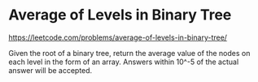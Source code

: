 # Average of Levels in Binary Tree

https://leetcode.com/problems/average-of-levels-in-binary-tree/

Given the root of a binary tree, return the average value of the nodes on each level in the form of an array. Answers within 10^-5 of the actual answer will be accepted.
